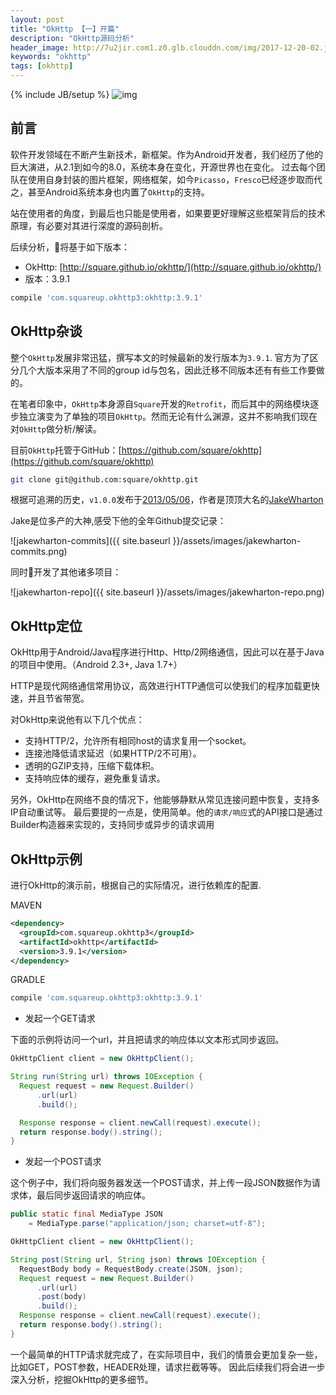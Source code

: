 ```yaml
---
layout: post
title: "OkHttp 【一】开篇"
description: "OkHttp源码分析"
header_image: http://7u2jir.com1.z0.glb.clouddn.com/img/2017-12-20-02.jpg
keywords: "okhttp"
tags: [okhttp]
---
```

{% include JB/setup %}
![img](http://7u2jir.com1.z0.glb.clouddn.com/img/2017-12-20-02.jpg)

## 前言

软件开发领域在不断产生新技术，新框架。作为Android开发者，我们经历了他的巨大演进，从2.1到如今的8.0，系统本身在变化，开源世界也在变化。
过去每个团队在使用自身封装的图片框架，网络框架，如今`Picasso`，`Fresco`已经逐步取而代之，甚至Android系统本身也内置了`OkHttp`的支持。

站在使用者的角度，到最后也只能是使用者，如果要更好理解这些框架背后的技术原理，有必要对其进行深度的源码剖析。

后续分析，将基于如下版本：

* OkHttp: [http://square.github.io/okhttp/](http://square.github.io/okhttp/)
* 版本：3.9.1

```groovy
compile 'com.squareup.okhttp3:okhttp:3.9.1'
```

## OkHttp杂谈

整个`OkHttp`发展非常迅猛，撰写本文的时候最新的发行版本为`3.9.1`. 官方为了区分几个大版本采用了不同的group id与包名，因此迁移不同版本还有有些工作要做的。

在笔者印象中，`OkHttp`本身源自`Square`开发的`Retrofit`，而后其中的网络模块逐步独立演变为了单独的项目`OkHttp`。然而无论有什么渊源，这并不影响我们现在对`OkHttp`做分析/解读。

目前`OkHttp`托管于GitHub：[https://github.com/square/okhttp](https://github.com/square/okhttp)

```bash
git clone git@github.com:square/okhttp.git
```

根据可追溯的历史，`v1.0.0`发布于[2013/05/06](https://github.com/square/okhttp/commit/d95ecff5423f19e019e178baddfe4211f2fe57aa)，作者是顶顶大名的[JakeWharton](https://github.com/JakeWharton)

Jake是位多产的大神,感受下他的全年Github提交记录：

![jakewharton-commits]({{ site.baseurl }}/assets/images/jakewharton-commits.png)

同时开发了其他诸多项目：

![jakewharton-repo]({{ site.baseurl }}/assets/images/jakewharton-repo.png)

## OkHttp定位

OkHttp用于Android/Java程序进行Http、Http/2网络通信，因此可以在基于Java的项目中使用。（Android 2.3+, Java 1.7+）

HTTP是现代网络通信常用协议，高效进行HTTP通信可以使我们的程序加载更快速，并且节省带宽。

对OkHttp来说他有以下几个优点：

* 支持HTTP/2，允许所有相同host的请求复用一个socket。
* 连接池降低请求延迟（如果HTTP/2不可用）。
* 透明的GZIP支持，压缩下载体积。
* 支持响应体的缓存，避免重复请求。

另外，OkHttp在网络不良的情况下，他能够静默从常见连接问题中恢复，支持多IP自动重试等。
最后要提的一点是，使用简单。他的`请求/响应`式的API接口是通过Builder构造器来实现的，支持同步或异步的请求调用

## OkHttp示例

进行OkHttp的演示前，根据自己的实际情况，进行依赖库的配置.

MAVEN

```xml
<dependency>
  <groupId>com.squareup.okhttp3</groupId>
  <artifactId>okhttp</artifactId>
  <version>3.9.1</version>
</dependency>
```

GRADLE

```groovy
compile 'com.squareup.okhttp3:okhttp:3.9.1'
```

* 发起一个GET请求

下面的示例将访问一个url，并且把请求的响应体以文本形式同步返回。

```java
OkHttpClient client = new OkHttpClient();

String run(String url) throws IOException {
  Request request = new Request.Builder()
      .url(url)
      .build();

  Response response = client.newCall(request).execute();
  return response.body().string();
}
```

* 发起一个POST请求

这个例子中，我们将向服务器发送一个POST请求，并上传一段JSON数据作为请求体，最后同步返回请求的响应体。

```java
public static final MediaType JSON
    = MediaType.parse("application/json; charset=utf-8");

OkHttpClient client = new OkHttpClient();

String post(String url, String json) throws IOException {
  RequestBody body = RequestBody.create(JSON, json);
  Request request = new Request.Builder()
      .url(url)
      .post(body)
      .build();
  Response response = client.newCall(request).execute();
  return response.body().string();
}
```

一个最简单的HTTP请求就完成了，在实际项目中，我们的情景会更加复杂一些，比如GET，POST参数，HEADER处理，请求拦截等等。
因此后续我们将会进一步深入分析，挖掘OkHttp的更多细节。

